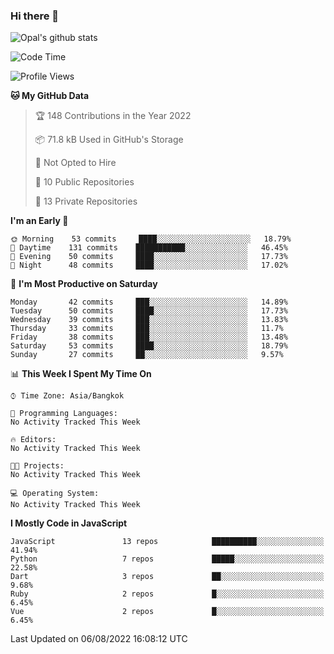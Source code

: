 ### Hi there 👋

![Opal's github stats](https://github-readme-stats.vercel.app/api?username=coolkidneversleep&count_private=true&show_icons=true&theme=radical)


<!--START_SECTION:waka-->
![Code Time](http://img.shields.io/badge/Code%20Time-0%20secs-blue)

![Profile Views](http://img.shields.io/badge/Profile%20Views-0-blue)

**🐱 My GitHub Data** 

> 🏆 148 Contributions in the Year 2022
 > 
> 📦 71.8 kB Used in GitHub's Storage 
 > 
> 🚫 Not Opted to Hire
 > 
> 📜 10 Public Repositories 
 > 
> 🔑 13 Private Repositories  
 > 
**I'm an Early 🐤** 

```text
🌞 Morning    53 commits     ████░░░░░░░░░░░░░░░░░░░░░   18.79% 
🌆 Daytime    131 commits    ███████████░░░░░░░░░░░░░░   46.45% 
🌃 Evening    50 commits     ████░░░░░░░░░░░░░░░░░░░░░   17.73% 
🌙 Night      48 commits     ████░░░░░░░░░░░░░░░░░░░░░   17.02%

```
📅 **I'm Most Productive on Saturday** 

```text
Monday       42 commits     ███░░░░░░░░░░░░░░░░░░░░░░   14.89% 
Tuesday      50 commits     ████░░░░░░░░░░░░░░░░░░░░░   17.73% 
Wednesday    39 commits     ███░░░░░░░░░░░░░░░░░░░░░░   13.83% 
Thursday     33 commits     ███░░░░░░░░░░░░░░░░░░░░░░   11.7% 
Friday       38 commits     ███░░░░░░░░░░░░░░░░░░░░░░   13.48% 
Saturday     53 commits     ████░░░░░░░░░░░░░░░░░░░░░   18.79% 
Sunday       27 commits     ██░░░░░░░░░░░░░░░░░░░░░░░   9.57%

```


📊 **This Week I Spent My Time On** 

```text
⌚︎ Time Zone: Asia/Bangkok

💬 Programming Languages: 
No Activity Tracked This Week

🔥 Editors: 
No Activity Tracked This Week

🐱‍💻 Projects: 
No Activity Tracked This Week

💻 Operating System: 
No Activity Tracked This Week

```

**I Mostly Code in JavaScript** 

```text
JavaScript               13 repos            ██████████░░░░░░░░░░░░░░░   41.94% 
Python                   7 repos             █████░░░░░░░░░░░░░░░░░░░░   22.58% 
Dart                     3 repos             ██░░░░░░░░░░░░░░░░░░░░░░░   9.68% 
Ruby                     2 repos             █░░░░░░░░░░░░░░░░░░░░░░░░   6.45% 
Vue                      2 repos             █░░░░░░░░░░░░░░░░░░░░░░░░   6.45%

```



 Last Updated on 06/08/2022 16:08:12 UTC
<!--END_SECTION:waka-->
